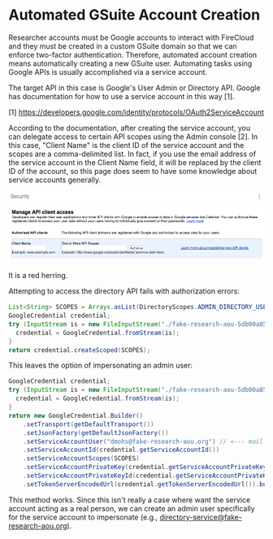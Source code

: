 # Automated GSuite Account Creation

Researcher accounts must be Google accounts to interact with FireCloud and they must be created in a custom GSuite domain so that we can enforce two-factor authentication. Therefore, automated account creation means automatically creating a new GSuite user. Automating tasks using Google APIs is usually accomplished via a service account.

The target API in this case is Google's User Admin or Directory API. Google has documentation for how to use a service account in this way [1].

[1] https://developers.google.com/identity/protocols/OAuth2ServiceAccount

According to the documentation, after creating the service account, you can delegate access to certain API scopes using the Admin console [2]. In this case, "Client Name" is the client ID of the service account and the scopes are a comma-delimited list. In fact, if you use the email address of the service account in the Client Name field, it will be replaced by the client ID of the account, so this page does seem to have some knowledge about service accounts generally.

![2](gsuite-account-creation-1.png)

It is a red herring.

Attempting to access the directory API fails with authorization errors:
```java
List<String> SCOPES = Arrays.asList(DirectoryScopes.ADMIN_DIRECTORY_USER_READONLY);
GoogleCredential credential;
try (InputStream is = new FileInputStream("./fake-research-aou-5db00a85f01b.json")) {
  credential = GoogleCredential.fromStream(is);
}
return credential.createScoped(SCOPES);
```

This leaves the option of impersonating an admin user:
```java
GoogleCredential credential;
try (InputStream is = new FileInputStream("./fake-research-aou-5db00a85f01b.json")) {
  credential = GoogleCredential.fromStream(is);
}
return new GoogleCredential.Builder()
    .setTransport(getDefaultTransport())
    .setJsonFactory(getDefaultJsonFactory())
    .setServiceAccountUser("dmohs@fake-research-aou.org") // <--- mail of domain's admin
    .setServiceAccountId(credential.getServiceAccountId())
    .setServiceAccountScopes(SCOPES)
    .setServiceAccountPrivateKey(credential.getServiceAccountPrivateKey())
    .setServiceAccountPrivateKeyId(credential.getServiceAccountPrivateKeyId())
    .setTokenServerEncodedUrl(credential.getTokenServerEncodedUrl()).build();
```

This method works. Since this isn't really a case where want the service account acting as a real person, we can create an admin user specifically for the service account to impersonate (e.g., directory-service@fake-research-aou.org).
